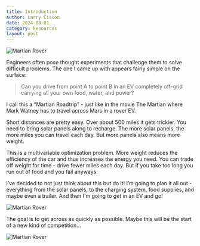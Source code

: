 ```yaml
---
title: Introduction
author: Larry Ciscon
date: 2024-08-01
category: Resources
layout: post
---
```


![Martian Rover](/MartianRoadtrip/assets/images/rover1.png)

Engineers often pose thought experiments that challenge them to solve difficult problems. The one I came up with appears fairly simple on the surface:

> Can you drive from point A to point B in an EV completely off-grid carrying all your own food, water, and power?

I call this a “Martian Roadtrip” - just like in the movie The Martian where Mark Watney has to travel across Mars in a rover EV.

Short distances are pretty easy. Over about 500 miles it gets trickier. You need to bring solar panels along to recharge. The more solar panels, the more miles you can travel each day. But more panels also means more weight. 

This is a multivariable optimization problem. More weight reduces the efficiency of the car and thus increases the energy you need. You can trade off weight for time - drive fewer miles each day. But if you take too long you run out of food and you fail anyways.

I’ve decided to not just think about this but do it! I’m going to plan it all out - everything from the solar panels, to the charging system, food supplies, and maybe even a trailer. And then I'm going to get in an EV and go!

![Martian Rover](/MartianRoadtrip/assets/images/Roadtrip2.png)

The goal is to get across as quickly as possible. Maybe this will be the start of a new kind of competition…

![Martian Rover](/MartianRoadtrip/assets/images/CarOnRoof.JPG)



